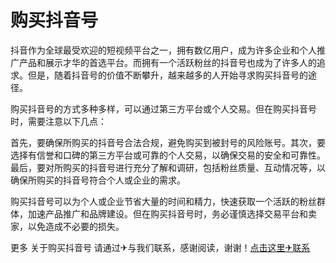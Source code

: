 # 购买抖音号

抖音作为全球最受欢迎的短视频平台之一，拥有数亿用户，成为许多企业和个人推广产品和展示才华的首选平台。而拥有一个活跃粉丝的抖音号也成为了许多人的追求。但是，随着抖音号的价值不断攀升，越来越多的人开始寻求购买抖音号的途径。

购买抖音号的方式多种多样，可以通过第三方平台或个人交易。但在购买抖音号时，需要注意以下几点：

首先，要确保所购买的抖音号合法合规，避免购买到被封号的风险账号。其次，要选择有信誉和口碑的第三方平台或可靠的个人交易，以确保交易的安全和可靠性。最后，要对所购买的抖音号进行充分了解和调研，包括粉丝质量、互动情况等，以确保所购买的抖音号符合个人或企业的需求。

购买抖音号可以为个人或企业节省大量的时间和精力，快速获取一个活跃的粉丝群体，加速产品推广和品牌建设。但在购买抖音号时，务必谨慎选择交易平台和卖家，以免造成不必要的损失。

更多 关于购买抖音号 请通过✈与我们联系，感谢阅读，谢谢！[点击这里✈联系](https://t.me/LM999bot)